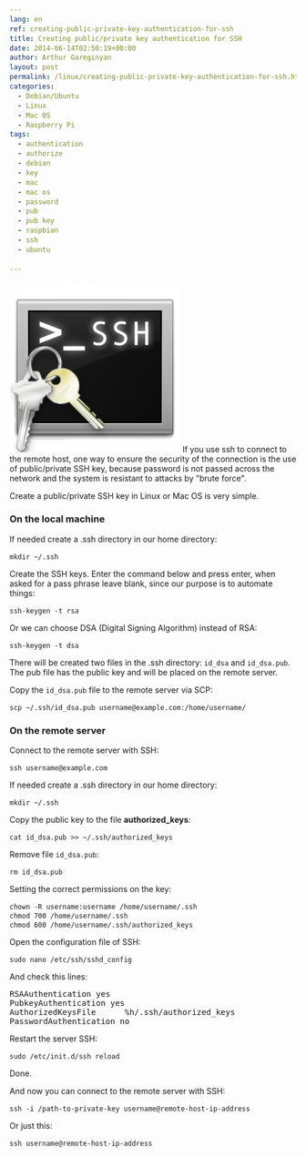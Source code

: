 ```yaml
---
lang: en
ref: creating-public-private-key-authentication-for-ssh
title: Creating public/private key authentication for SSH
date: 2014-06-14T02:50:19+00:00
author: Arthur Gareginyan
layout: post
permalink: /linux/creating-public-private-key-authentication-for-ssh.html
categories:
  - Debian/Ubuntu
  - Linux
  - Mac OS
  - Raspberry Pi
tags:
  - authentication
  - authorize
  - debian
  - key
  - mac
  - mac os
  - password
  - pub
  - pub key
  - raspbian
  - ssh
  - ubuntu

---
```


![thumb](/images/ssh-key-300x300.png)
If you use ssh to connect to the remote host, one way to ensure the security of the connection is the use of public/private SSH key, because password is not passed across the network and the system is resistant to attacks by "brute force".

Create a public/private SSH key in Linux or Mac OS is very simple.
 
 
### On the local machine

If needed create a .ssh directory in our home directory:

```
mkdir ~/.ssh
```

Create the SSH keys. Enter the command below and press enter, when asked for a pass phrase leave blank, since our purpose is to automate things:

```
ssh-keygen -t rsa
```

Or we can choose DSA (Digital Signing Algorithm) instead of RSA:

```
ssh-keygen -t dsa
```

There will be created two files in the .ssh directory: `id_dsa` and `id_dsa.pub`. The pub file has the public key and will be placed on the remote server.

Copy the `id_dsa.pub` file to the remote server via SCP:

```
scp ~/.ssh/id_dsa.pub username@example.com:/home/username/
```


### On the remote server

Connect to the remote server with SSH:

```
ssh username@example.com
```

If needed create a .ssh directory in our home directory:

```
mkdir ~/.ssh
```

Copy the public key to the file <strong>authorized_keys</strong>:

```
cat id_dsa.pub >> ~/.ssh/authorized_keys
```

Remove file `id_dsa.pub`:

```
rm id_dsa.pub
```

Setting the correct permissions on the key:

```
chown -R username:username /home/username/.ssh
chmod 700 /home/username/.ssh
chmod 600 /home/username/.ssh/authorized_keys
```

Open the configuration file of SSH:

```
sudo nano /etc/ssh/sshd_config
```

And check this lines:

<pre>
RSAAuthentication yes
PubkeyAuthentication yes
AuthorizedKeysFile      %h/.ssh/authorized_keys
PasswordAuthentication no
</pre>

Restart the server SSH:

```
sudo /etc/init.d/ssh reload
```

Done.

And now you can connect to the remote server with SSH:

```
ssh -i /path-to-private-key username@remote-host-ip-address
```

Or just this:

```
ssh username@remote-host-ip-address
```
